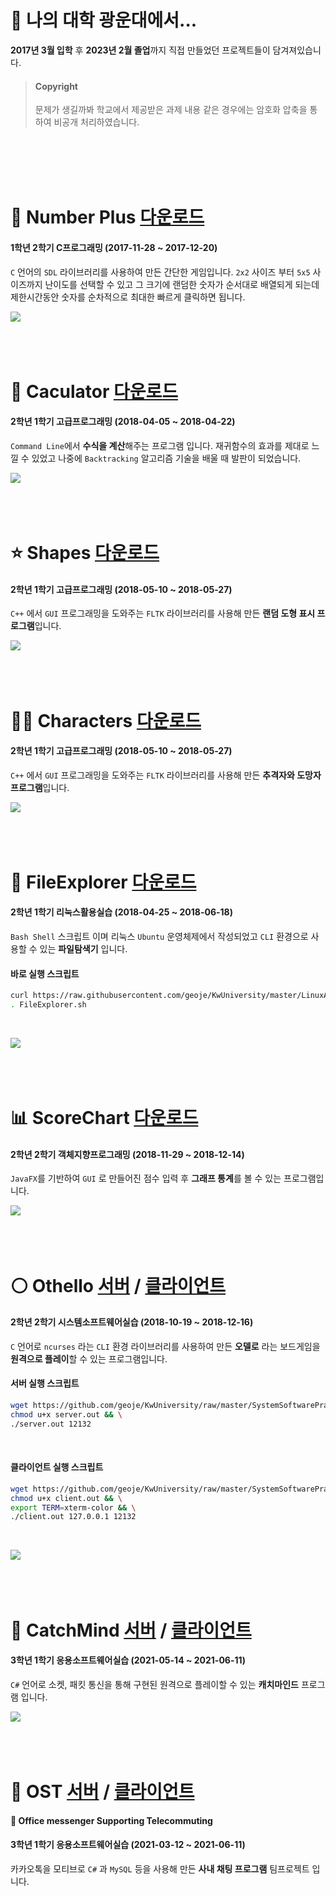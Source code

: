 # 🎠 나의 대학 광운대에서...

**2017년 3월 입학** 후 **2023년 2월 졸업**까지 직접 만들었던 프로젝트들이 담겨져있습니다.

> #### Copyright
>
> 문제가 생길까봐 학교에서 제공받은 과제 내용 같은 경우에는 암호화 압축을 통하여 비공개 처리하였습니다.

<br><br><br><br>

# 🔢 Number Plus [다운로드](https://github.com/geoje/KwUniversity/raw/master/CProgrammingAdvanced/FinalProject/NumberPlus.zip)

#### 1학년 2학기 C프로그래밍 (2017-11-28 ~ 2017-12-20)

`C` 언어의 `SDL` 라이브러리를 사용하여 만든 간단한 게임입니다.
`2x2` 사이즈 부터 `5x5` 사이즈까지 난이도를 선택할 수 있고 그 크기에 랜덤한 숫자가 순서대로 배열되게 되는데 제한시간동안 숫자를 순차적으로 최대한 빠르게 클릭하면 됩니다.

![](CProgrammingAdvanced/FinalProject/NumberPlus.gif)
<br><br><br><br>

# 🧮 Caculator [다운로드](https://github.com/geoje/KwUniversity/raw/master/CppProgramming/Project1/Calculator.exe)

#### 2학년 1학기 고급프로그래밍 (2018-04-05 ~ 2018-04-22)

`Command Line`에서 **수식을 계산**해주는 프로그램 입니다.
재귀함수의 효과를 제대로 느낄 수 있었고 나중에 `Backtracking` 알고리즘 기술을 배울 때 발판이 되었습니다.

![](CppProgramming/Project1/Calculator.PNG)
<br><br><br><br>

# ⭐ Shapes [다운로드](https://github.com/geoje/KwUniversity/raw/master/CppProgramming/Project2/Shapes.exe)

#### 2학년 1학기 고급프로그래밍 (2018-05-10 ~ 2018-05-27)

`C++` 에서 `GUI` 프로그래밍을 도와주는 `FLTK` 라이브러리를 사용해 만든 **랜덤 도형 표시 프로그램**입니다.

![](CppProgramming/Project2/Shapes.PNG)
<br><br><br><br>

# 👮‍♂️ Characters [다운로드](https://github.com/geoje/KwUniversity/raw/master/CppProgramming/Project2/Characters.exe)

#### 2학년 1학기 고급프로그래밍 (2018-05-10 ~ 2018-05-27)

`C++` 에서 `GUI` 프로그래밍을 도와주는 `FLTK` 라이브러리를 사용해 만든 **추격자와 도망자 프로그램**입니다.

![](CppProgramming/Project2/Characters.gif)
<br><br><br><br>

# 📁 FileExplorer [다운로드](https://github.com/geoje/KwUniversity/blob/master/LinuxApplicationPractice/Project2/2017203014_YGH.sh)

#### 2학년 1학기 리눅스활용실습 (2018-04-25 ~ 2018-06-18)

`Bash Shell` 스크립트 이며 리눅스 `Ubuntu` 운영체제에서 작성되었고 `CLI` 환경으로 사용할 수 있는 **파일탐색기** 입니다.
<br>

#### 바로 실행 스크립트

```bash
curl https://raw.githubusercontent.com/geoje/KwUniversity/master/LinuxApplicationPractice/Project2/2017203014_YGH.sh > FileExplorer.sh && \
. FileExplorer.sh
```

<br>

![](LinuxApplicationPractice/Project2/FileExplorer.gif)
<br><br><br><br>

# 📊 ScoreChart [다운로드](https://github.com/geoje/KwUniversity/raw/master/ObjectOrientedProgramming/hw5/ScoreChart.exe)

#### 2학년 2학기 객체지향프로그래밍 (2018-11-29 ~ 2018-12-14)

`JavaFX`를 기반하여 `GUI` 로 만들어진 점수 입력 후 **그래프 통계**를 볼 수 있는 프로그램입니다.

![](ObjectOrientedProgramming/hw5/ScoreChart.gif)
<br><br><br><br>

# ⚪ Othello [서버](https://github.com/geoje/KwUniversity/raw/master/SystemSoftwarePractice/Project2/Server/server.out) / [클라이언트](https://github.com/geoje/KwUniversity/raw/master/SystemSoftwarePractice/Project2/Client/client.out)

#### 2학년 2학기 시스템소프트웨어실습 (2018-10-19 ~ 2018-12-16)

`C` 언어로 `ncurses` 라는 `CLI` 환경 라이브러리를 사용하여 만든 **오델로** 라는 보드게임을 **원격으로 플레이**할 수 있는 프로그램입니다.
<br>

#### 서버 실행 스크립트
```bash
wget https://github.com/geoje/KwUniversity/raw/master/SystemSoftwarePractice/Project2/Server/server.out && \
chmod u+x server.out && \
./server.out 12132
```
<br>

#### 클라이언트 실행 스크립트
```bash
wget https://github.com/geoje/KwUniversity/raw/master/SystemSoftwarePractice/Project2/Client/client.out && \
chmod u+x client.out && \
export TERM=xterm-color && \
./client.out 127.0.0.1 12132
```
<br>

![](SystemSoftwarePractice/Project2/Othello.gif)
<br><br><br><br>

# 🤔 CatchMind [서버](https://github.com/geoje/KwUniversity/raw/master/ApplicationSoftwarePractice/CatchMind_Server/CatchMind_Server.zip) / [클라이언트](https://github.com/geoje/KwUniversity/raw/master/ApplicationSoftwarePractice/CatchMind_Client/CatchMind_Client.zip)

#### 3학년 1학기 응용소프트웨어실습 (2021-05-14 ~ 2021-06-11)
`C#` 언어로 소켓, 패킷 통신을 통해 구현된 원격으로 플레이할 수 있는 **캐치마인드** 프로그램 입니다.

![](ApplicationSoftwarePractice\CatchMind_Client\CatchMind.gif)
<br><br><br><br>

# 💬 OST [서버](https://github.com/geoje/KwUniversity/raw/master/ApplicationSoftwarePractice/CatchMind_Server/CatchMind_Server.zip) / [클라이언트](https://github.com/geoje/KwUniversity/raw/master/ApplicationSoftwarePractice/CatchMind_Client/CatchMind_Client.zip)
#### 🏢 Office messenger Supporting Telecommuting
#### 3학년 1학기 응용소프트웨어실습 (2021-03-12 ~ 2021-06-11)
카카오톡을 모티브로 `C#` 과 `MySQL` 등을 사용해 만든 **사내 채팅 프로그램** 팀프로젝트 입니다.
<br>

![]()
<br><br><br><br>